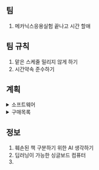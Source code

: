 ## 팀
1. 메카닉스응용실험 끝나고 시간 할애
## 팀 규칙
1. 맡은 스케줄 밀리지 않게 하기 
2. 시간약속 준수하기
## 계획
<details>
  <summary>소프트웨어</summary>
 </br>
　1주차 - 데이터 다루기, 회귀알고리즘과 모델 규제(혼자 공부하는 머신러닝 + 딥러닝) </br>
　2주차 - 다양한 분류 알고림즘, 트리 알고리즘(혼자 공부하는 머신러닝 + 딥러닝) </br>
　3주차 - 비지도 학습 (혼자 공부하는 머신러닝 + 딥러닝) </br>
　4주차 -  </br>
　5주차 - </br>
　6주차 - </br>
　7주차 - </br>
　8주차 - </br>

</details>

<details>
  <summary>구매목록</summary>
  1. jetson orin nano developer-kit </br>
  2. 카메라 </br>
</details>

## 정보
1. 훼손된 책 구분하기 위한 AI 생각하기
2. 딥러닝이 가능한 싱글보드 컴퓨터
3. 

